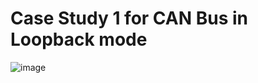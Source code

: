# Case Study 1 for CAN Bus in Loopback mode

![image](https://github.com/eidHossam/Master-Embedded-Systems/assets/106603484/99c95735-b847-4bf3-b3ec-173e73f78896)
